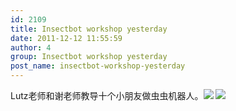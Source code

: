 ```yaml
---
id: 2109
title: Insectbot workshop yesterday
date: 2011-12-12 11:55:59
author: 4
group: Insectbot workshop yesterday
post_name: insectbot-workshop-yesterday
---
```


Lutz老师和谢老师教导十个小朋友做虫虫机器人。![](http://xinchejian.com/wp-content/uploads/2011/12/IMG_0318-300x225.jpg) ![](http://xinchejian.com/wp-content/uploads/2011/12/IMG_0319-300x225.jpg)